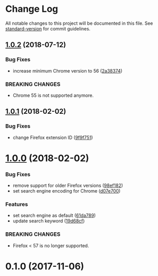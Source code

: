 # Change Log

All notable changes to this project will be documented in this file. See [standard-version](https://github.com/conventional-changelog/standard-version) for commit guidelines.

<a name="1.0.2"></a>
## [1.0.2](https://github.com/dessant/google-us-search-provider/compare/v1.0.1...v1.0.2) (2018-07-12)


### Bug Fixes

* increase minimum Chrome version to 56 ([2a38374](https://github.com/dessant/google-us-search-provider/commit/2a38374))


### BREAKING CHANGES

* Chrome 55 is not supported anymore.



<a name="1.0.1"></a>
## [1.0.1](https://github.com/dessant/google-us-search-provider/compare/v1.0.0...v1.0.1) (2018-02-02)


### Bug Fixes

* change Firefox extension ID ([9f9f751](https://github.com/dessant/google-us-search-provider/commit/9f9f751))



<a name="1.0.0"></a>
# [1.0.0](https://github.com/dessant/google-us-search-provider/compare/v0.1.0...v1.0.0) (2018-02-02)


### Bug Fixes

* remove support for older Firefox versions ([98ef182](https://github.com/dessant/google-us-search-provider/commit/98ef182))
* set search engine encoding for Chrome ([d07e700](https://github.com/dessant/google-us-search-provider/commit/d07e700))


### Features

* set search engine as default ([61da789](https://github.com/dessant/google-us-search-provider/commit/61da789))
* update search keyword ([19d68cf](https://github.com/dessant/google-us-search-provider/commit/19d68cf))


### BREAKING CHANGES

* Firefox < 57 is no longer supported.



<a name="0.1.0"></a>
# 0.1.0 (2017-11-06)
